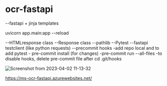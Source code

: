 # ocr-fastapi

--fastapi + jinja templates


uvicorn app.main:app --reload

--HTMLresponse class
--Response class
--pathlib
--Pytest
--fastapi testclient (like python requests)
--precommit hooks
    -add repo local and to add pytest
    - pre-commit install (for changes)
    -pre-commit run --all-files
    -to disable hooks, delete pre-commit file after cd .git/hooks


![Screenshot from 2023-04-02 11-13-32](https://user-images.githubusercontent.com/88281057/229334062-b0e44838-cb79-4051-a3e5-7844dd0cca49.png)

https://ms-ocr-fastapi.azurewebsites.net/
